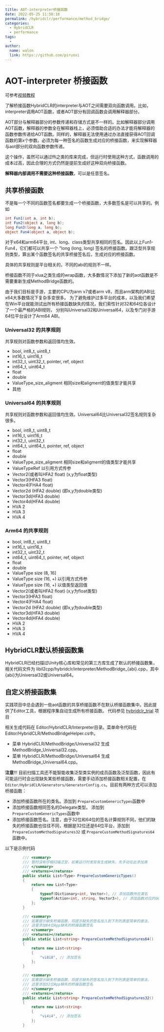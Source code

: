 ```yaml
---
title: AOT-interpreter桥接函数
date: 2022-05-25 11:50:18
permalink: /hybridclr/performance/method_bridge/
categories:
  - HybridCLR
  - performance
tags:
  - 
author: 
  name: walon
  link: https://github.com/pirunxi
---
```

# AOT-interpreter 桥接函数
可参考[视频教程](https://www.bilibili.com/video/BV12N4y1T7FZ/)

了解桥接函数HybridCLR的interpreter与AOT之间需要双向函数调用。比如，interpreter调用AOT函数，或者AOT部分有回调函数会调用解释器部分。

AOT部分与解释器部分的参数传递和存储方式是不一样的。比如解释器部分调用AOT函数，解释器的参数全在解释器栈上，必须借助合适的办法才能将解释器的函数参数传递给AOT函数。同样的，解释器无法使用通过办法直接获得AOT回调函数的第x个参数。必须为每一种签名的函数生成对应的桥接函数，来实现解释器与aot部分的双向函数参数传递。

这个操作，虽然可以通过ffi之类的库来完成，但运行时使用这种方式，函数调用的成本过高，因此合理的方式仍然是提前生成好这种双向桥接函数。

**解释器内部调用不需要这种桥接函数**，可以是任意签名。

## 共享桥接函数

不是每一个不同的函数签名都要生成一个桥接函数，大多数签名是可以共享的。例如

```csharp
int Fun1(int a, int b);
int Fun2(object a, long b);
long Fun3(long a, long b);
object Fun4(object a, object b);
```

对于x64和arm64平台, int、long、class类型共享相同的签名。因此以上Fun1-Fun4，它们都可以共享一个 "long (long, long) 签名的桥接函数。跟泛型共享规则类型，算出某个函数签名的共享桥接签名后，生成对应的桥接函数。

具体的共享规则是平台相关的，不同的abi的规则不一样。

桥接函数不同于xlua之类生成的wrap函数，大多数情况下添加了新的aot函数是不需要重新生成MethodBridge函数的。

由于我们目标是手游，主要的CPU为arm v7或者arm v8，而且arm架构的ABI比x64大多数情况下复杂多变很多。
为了避免维护过多平台的成本，以及我们希望在Win平台就能测试出所有桥接函数缺失的情况，我们索性针对32和64位各设计了一个最严格的ABI规则，
分别叫Universal32和Universal64，以及专门对手游64位平台设计了Arm64 ABI。

### Universal32 的共享规则

共享规则对函数参数和返回值均生效。

- bool, int8_t, uint8_t
- int16_t, uint16_t
- int32_t, uint32_t, pointer, ref, object
- int64_t, uint64_t
- float
- double
- ValueType_size_aligment 相同size和aligment的值类型才能共享
- 其他


### Universal64 的共享规则

共享规则对函数参数和返回值均生效。Universal64比Universal32签名规则复杂很多。

- bool, int8_t, uint8_t
- int16_t, uint16_t
- int32_t, uint32_t
- int64_t, uint64_t, pointer, ref, object
- float
- double
- ValueType_size_aligment 相同size和aligment的值类型才能共享
- ValueTypeRef 以引用方式传参
- Vector2(或者叫HFA2 float) (x,y为float类型)
- Vector3(HFA3 float)
- Vector4(FHA4 float)
- Vector2d (HFA2 double) (即x,y为double类型)
- Vector3d(HFA3 double)
- Vector4d(HFA4 double)
- HVA 2
- HVA 3
- HVA 4

### Arm64 的共享规则

- bool, int8_t, uint8_t
- int16_t, uint16_t
- int32_t, uint32_t
- int64_t, uint64_t, pointer, ref, object
- float
- double
- ValueType  size (8, 16]
- ValueType size (16, +) 以引用方式传参
- ValueType size (16, +) 以值类型返回值
- Vector2(或者叫HFA2 float) (x,y为float类型)
- Vector3(HFA3 float)
- Vector4(FHA4 float)
- Vector2d (HFA2 double) (即x,y为double类型)
- Vector3d(HFA3 double)
- Vector4d(HFA4 double)
- HVA 2
- HVA 3
- HVA 4

## HybridCLR默认桥接函数集

HybridCLR已经扫描过Unity核心库和常见的第三方库生成了默认的桥接函数集，相关代码文件为 libil2cpp/hybridclr/interpreter/MethodBridge_{abi}.cpp，其中{abi}为Universal32或Universal64。

## 自定义桥接函数集

实践项目中总会遇到一些aot函数的共享桥接函数不在默认桥接函数集中。因此提供了Editor工具，根据程序集自动生成所有桥接函数。 代码参见 [hybridclr_trial](https://github.com/focus-creative-games/hybridclr_trial) 项目

相关生成代码在 Editor/HybridCLR/Interpreter目录。菜单命令代码在Editor/HybridCLR/MethodBridgeHelper.cs中。

- 菜单 HybridCLR/MethodBridge/Universal32 生成 MethodBridge_Universal32.cpp。
- 菜单 HybridCLR/MethodBridge/Universal64 生成 MethodBridge_Universal64.cpp。


**注意**!!! 目前扫描工具还不能智能收集泛型类实例的成员函数及泛型函数，因此有可能运行时会出现缺失某些桥接函数，需要手动添加桥接函数相关配置，在 `Editor/HybridCLR/Generators/GeneratorConfig.cs`。目前有两种方式可以添加桥接函数：

- 添加桥接函数所在的类名。添加到 `PrepareCustomGenericTypes`函数中
- 添加桥接函数相同签名的Delegate类型。 添加到 `PrepareCustomGenericTypes`函数中
- 添加桥接函数签名。注意，由于32位和64位的签名计算规则不同，他们的缺失的桥接函数也往往不同，根据是32位还是64位平台，添加到 `PrepareCustomMethodSignatures32` 或 `PrepareCustomMethodSignatures64` 函数中。

以下是示例代码

```csharp
        /// <summary>
        /// 暂时没有仔细扫描泛型，如果运行时发现有生成缺失，先手动在此添加类
        /// </summary>
        /// <returns></returns>
        public static List<Type> PrepareCustomGenericTypes()
        {
            return new List<Type>
            {
                typeof(Dictionary<int, Vector>), // 添加函数所在类名
                typeof(Action<int, string, Vector3>), // 添加函数对应的delegate类型
            };
        }

        /// <summary>
        /// 如果提示缺失桥接函数，将提示缺失的签名加入到下列列表是简单的做法。
        /// 这里添加64位App缺失的桥接函数签名
        /// </summary>
        /// <returns></returns>
        public static List<string> PrepareCustomMethodSignatures64()
        {
            return new List<string>
            {
                "vi8i8", // 添加签名
            };
        }

        /// <summary>
        /// 如果提示缺失桥接函数，将提示缺失的签名加入到下列列表是简单的做法。
        /// 这里添加32位App缺失的桥接函数签名
        /// </summary>
        /// <returns></returns>
        public static List<string> PrepareCustomMethodSignatures32()
        {
            return new List<string>
            {
                "vi4i4", // 添加签名
            };
        }
```
